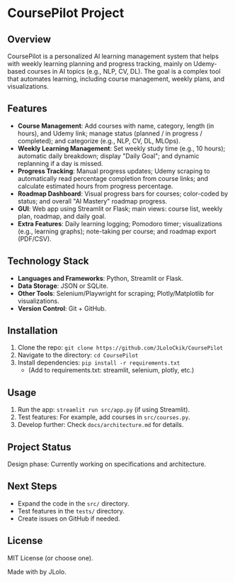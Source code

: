 # CoursePilot Project

## Overview
CoursePilot is a personalized AI learning management system that helps with weekly learning planning and progress tracking, mainly on Udemy-based courses in AI topics (e.g., NLP, CV, DL). The goal is a complex tool that automates learning, including course management, weekly plans, and visualizations.

## Features
- **Course Management**: Add courses with name, category, length (in hours), and Udemy link; manage status (planned / in progress / completed); and categorize (e.g., NLP, CV, DL, MLOps).
- **Weekly Learning Management**: Set weekly study time (e.g., 10 hours); automatic daily breakdown; display "Daily Goal"; and dynamic replanning if a day is missed.
- **Progress Tracking**: Manual progress updates; Udemy scraping to automatically read percentage completion from course links; and calculate estimated hours from progress percentage.
- **Roadmap Dashboard**: Visual progress bars for courses; color-coded by status; and overall "AI Mastery" roadmap progress.
- **GUI**: Web app using Streamlit or Flask; main views: course list, weekly plan, roadmap, and daily goal.
- **Extra Features**: Daily learning logging; Pomodoro timer; visualizations (e.g., learning graphs); note-taking per course; and roadmap export (PDF/CSV).

## Technology Stack
- **Languages and Frameworks**: Python, Streamlit or Flask.
- **Data Storage**: JSON or SQLite.
- **Other Tools**: Selenium/Playwright for scraping; Plotly/Matplotlib for visualizations.
- **Version Control**: Git + GitHub.

## Installation
1. Clone the repo: `git clone https://github.com/JLoloCkik/CoursePilot`
2. Navigate to the directory: `cd CoursePilot`
3. Install dependencies: `pip install -r requirements.txt`
   - (Add to requirements.txt: streamlit, selenium, plotly, etc.)

## Usage
1. Run the app: `streamlit run src/app.py` (if using Streamlit).
2. Test features: For example, add courses in `src/courses.py`.
3. Develop further: Check `docs/architecture.md` for details.

## Project Status
Design phase: Currently working on specifications and architecture.

## Next Steps
- Expand the code in the `src/` directory.
- Test features in the `tests/` directory.
- Create issues on GitHub if needed.

## License
MIT License (or choose one).

Made with by JLolo.
